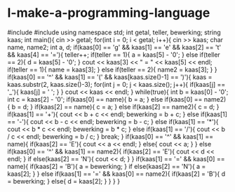 # I-make-a-programming-language
#include <iostream>
#include <string>
using namespace std;
int getal, teller, bewerking;
string kaas;
int main(){
	cin >> getal;
	for(int i = 0; i < getal; i++){
		cin >> kaas;
		char name, name2;
		int a, d;
		if(kaas[0] == 'g' && kaas[1] == 'e' && kaas[2] == 't' && kaas[4] == '='){
			teller++;
			if(teller == 1){
				a = kaas[5] - '0';
			}
			else if(teller == 2){
				d = kaas[5] - '0';
			}
			cout << kaas[3] << " = " << kaas[5] << endl;
			if(teller == 1){
				name = kaas[3];
			}
			else if(teller == 2){
				name2 = kaas[3];
			}
		}
		if(kaas[0] == '^' && kaas[1] == '(' && kaas[kaas.size()-1] == ')'){
			kaas = kaas.substr(2, kaas.size()-3);
			for(int j = 0; j < kaas.size(); j++){
				if(kaas[j] == '_'){
					kaas[j] = ' ';
				}
			}
			cout << kaas << endl;
		}
		while(true){
			int b = kaas[0] - '0';
			int c = kaas[2] - '0';
			if(kaas[0] == name){
				b = a;
			}
			else if(kaas[0] == name2){
				b = d;
			}
			if(kaas[2] == name){
				c = a;
			}
			else if(kaas[2] == name2){
				c = d;
			}
			if(kaas[1] == '+'){
				cout << b + c << endl;
				bewerking = b + c;
			}
			else if(kaas[1] == '-'){
				cout << b - c << endl;
				bewerking = b - c;
			}
			else if(kaas[1] == '*'){
				cout << b * c << endl;
				bewerking = b * c;
			}
			else if(kaas[1] == '/'){
				cout << b / c << endl;
				bewerking = b / c;
			}
			break;
		}
		if(kaas[0] == '^' && kaas[1] == name){
			if(kaas[2] == 'E'){
				cout << a << endl;
			}
			else{
				cout << a;
			}
		}
		else if(kaas[0] == '^' && kaas[1] == name2){
			if(kaas[2] == 'E'){
				cout << d << endl;
			}
			if else(kaas[2] == 'N'){
				cout << d;
			}
		}
		if(kaas[1] == '=' && kaas[0] == name){
			if(kaas[2] = 'B'){
				a = bewerking;
			}
			if else(kaas[2] == 'N'){
				a = kaas[2];
			}
		}
		else if(kaas[1] == '=' && kaas[0] == name2){
			if(kaas[2] = 'B'){
				d = bewerking;
			}
			else{
				d = kaas[2];
			}
		}
	}
}
